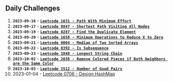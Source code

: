 ## Daily Challenges

1. **`2023-09-16`** - [**`Leetcode 1631 - Path With Minimum Effort`**](./../LeetCode/LC%201631%20-%20Path%20With%20Minimum%20Effort.md)
1. **`2023-09-17`** - [**`Leetcode 0847 - Shortest Path Visiting All Nodes`**](./../LeetCode/LC%200847%20-%20Shortest%20Path%20Visiting%20All%20Nodes.md)
1. **`2023-09-19`** - [**`Leetcode 0287 - Find the Duplicate Element`**](./../LeetCode/LC%200287%20-%20Find%20the%20Duplicate%20Number.md)
1. **`2023-09-20`** - [**`Leetcode 1658 - Minimum Operations to Reduce X to Zero`**](./../LeetCode/LC%201658%20-%20%20Minimum%20Operations%20to%20Reduce%20X%20to%20Zero.md)
1. **`2023-09-21`** - [**`Leetcode 0004 - Median of Two Sorted Arrays`**](./../LeetCode/LC%200004%20-%20Median%20of%20Two%20Sorted%20Arrays.md)
1. **`2023-09-22`** - [**`Leetcode 0392 - Is Subsequence`**](./../LeetCode/LC%200392%20-%20Is%20Subsequence.md)
1. **`2023-09-23`** - [**`Leetcode 1048 - Longest String Chain`**](./../LeetCode/LC%201048%20-%20Longest%20String%20Chain.md)
1. **`2023-10-02`** - [**`Leetcode 2038 - Remove Colored Pieces if Both Neighbors are the Same Color`**](./../LeetCode/LC%202038%20-%20Remove%20Colored%20Pieces%20if%20Both%20Neighbors%20are%20the%20Same%20Color.md)
1. **`2023-10-03`** - [**`Leetcode 1512 - Number of Good Pairs`**](./../LeetCode/LC%201512%20-%20Number%20of%20Good%20Pairs.md)
1. 2023-01-04 - [Leetcode 0706 - Design HashMap](./../LeetCode/LC%200706%20-%20Design%20HashMap.md)